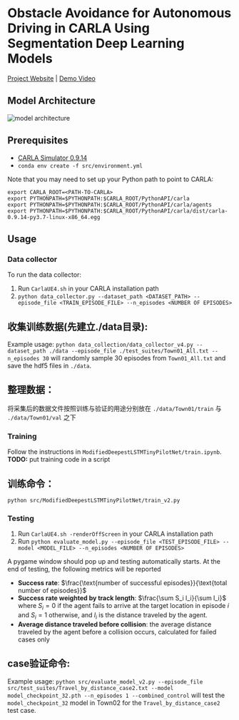 # Obstacle Avoidance for Autonomous Driving in CARLA Using Segmentation Deep Learning Models
[Project Website](https://theroboticsclub.github.io/gsoc2023-Meiqi_Zhao/) | [Demo Video](https://www.youtube.com/watch?v=yfScvcrjYkg)

## Model Architecture

![model architecture](assets/new_architecture.png "model architecture")

## Prerequisites
* [CARLA Simulator 0.9.14](https://carla.org/2022/12/23/release-0.9.14/)
* `conda env create -f src/environment.yml`

Note that you may need to set up your Python path to point to CARLA:
```
export CARLA_ROOT=<PATH-TO-CARLA>
export PYTHONPATH=$PYTHONPATH:$CARLA_ROOT/PythonAPI/carla
export PYTHONPATH=$PYTHONPATH:$CARLA_ROOT/PythonAPI/carla/agents
export PYTHONPATH=$PYTHONPATH:$CARLA_ROOT/PythonAPI/carla/dist/carla-0.9.14-py3.7-linux-x86_64.egg
```

## Usage

### Data collector
To run the data collector:
1. Run `CarlaUE4.sh` in your CARLA installation path
2. `python data_collector.py --dataset_path <DATASET_PATH> --episode_file <TRAIN_EPISODE_FILE> --n_episodes <NUMBER OF EPISODES>`

## 收集训练数据(先建立./data目录):
Example usage:
`python data_collection/data_collector_v4.py --dataset_path ./data --episode_file ./test_suites/Town01_All.txt --n_episodes 30` will randomly sample 30 episodes from `Town01_All.txt` and save the hdf5 files in `./data`.
## 整理数据：
将采集后的数据文件按照训练与验证的用途分别放在
`./data/Town01/train` 与
`./data/Town01/val` 之下

### Training
Follow the instructions in `ModifiedDeepestLSTMTinyPilotNet/train.ipynb`.
**TODO:** put training code in a script
## 训练命令：
`python src/ModifiedDeepestLSTMTinyPilotNet/train_v2.py`

### Testing
1. Run `CarlaUE4.sh -renderOffScreen` in your CARLA installation path
2. Run `python evaluate_model.py --episode_file <TEST_EPISODE_FILE> --model <MODEL_FILE> --n_episodes <NUMBER OF EPISODES>`

 A pygame window should pop up and testing automatically starts. At the end of testing, the following metrics will be reported
 - **Success rate**: $\frac{\text{number of successful episodes}}{\text{total number of episodes}}$
 - **Success rate weighted by track length**: $\frac{\sum S_i l_i}{\sum l_i}$ where $S_i = 0$ if the agent fails to arrive at the target location in episode $i$ and $S_i = 1$ otherwise, and $l_i$ is the distance traveled by the agent.
 - **Average distance traveled before collision**: the average distance traveled by the agent before a collision occurs, calculated for failed cases only

## case验证命令:
Example usage:
`python src/evaluate_model_v2.py --episode_file src/test_suites/Travel_by_distance_case2.txt --model model_checkpoint_32.pth --n_episodes 1 --combined_control` will test the `model_checkpoint_32` model in Town02 for the `Travel_by_distance_case2` test case.
